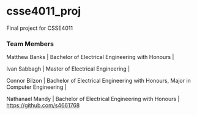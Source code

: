 # csse4011_proj
Final project for CSSE4011
### Team Members
Matthew Banks   | Bachelor of Electrical Engineering with Honours | 

Ivan Sabbagh    | Master of Electrical Engineering                | 

Connor Bilzon   | Bachelor of Electrical Engineering with Honours, Major in Computer Engineering |

Nathanael Mandy | Bachelor of Electrical Engineering with Honours | https://github.com/s4661768

